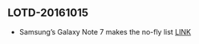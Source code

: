 ## LOTD-20161015

- Samsung’s Galaxy Note 7 makes the no-fly list [LINK](http://arstechnica.com/gadgets/2016/10/samsungs-galaxy-note-7-may-soon-make-the-no-fly-list/)
